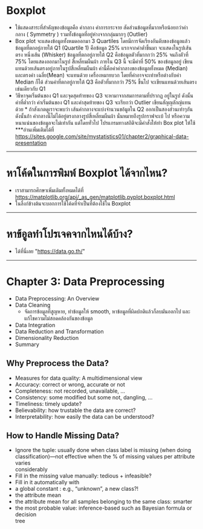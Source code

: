 # Boxplot 
* ใช้แสดงสาระที่สำคัญของข้อมูลคือ ค่ากลาง ค่าการกระจาย สัดส่วนข้อมูลที่มากหรือน้อยกว่าค่ากลาง ( Symmetry ) รวมทั้งข้อมูลที่อยู่ห่างจากกลุ่มมากๆ (Outlier)
* Box plot จะแสดงข้อมูลทั้งหมดออกมา 3 Quartiles โดยมีการจัดเรียงอันดับของข้อมูลแล้ว ข้อมูลที่ตกอยู่ภายใต้ Q1 (Quartile 1) คือข้อมูล 25% แรกจากค่าต่ำขึ้นมา จะแสดงในรูปเส้นตรง หนึ่งเส้น (Whisker)  ข้อมูลที่ตกอยู่ภายใต้ Q2 คือข้อมูลตัวที่มากกว่า 25% จนถึงตัวที่ 75% โดยแสดงออกมาในรูป สี่เหลี่ยมผืนผ้า ภายใน Q3 นี้ จะมีค่าที่ 50% ของข้อมูลอยู่ เขียนแทนด้วยเส้นตรงอยู่ภายในรูปสี่เหลี่ยมผืนผ้า ค่านี้คือค่าค่ากลางของข้อมูลทั้งหมด (Median)  และตรงค่า เฉลี่ย(Mean) จะแทนด้วย เครื่องหมายบวก โดยที่ค่าอาจจะเท่าหรือต่างกับค่า Median ก็ได้  ส่วนค่าที่ตกอยู่ภายใต้ Q3 คือตัวที่มากกว่า 75% ขึ้นไป จะเขียนแทนด้วยเส้นตรง เช่นเดียวกับ Q1
* วิธีหาจุดเริ่มต้นของ Q1  และจุดสุดท้ายของ Q3 จะหามาจากสมการตามที่ปรากฏ อยู่ในรูป ดังนั้น ค่าที่ต่ำกว่า ค่าเริ่มต้นของ Q1 และค่าสุดท้ายของ Q3 จะเรียกว่า Outlier เขียนสัญญลักญ์แทนด้วย * ถ้าสังเกตดูเราจะพบว่า เส้นค่ากลางจะแบ่งจำนวนขอ้มูลใน Q2 ออกเป็นสองส่วนเท่าๆกัน ดังนั้นถ้า ค่ากลางนี้ไม่ได้อยู่ตรงกลางรูปสี่เหลี่ยมผืนผ้า นั่นหมายถึงรูปกราฟจะเบ้ ไป หรือความหนาแน่นของข้อมูลจะไม่เท่ากัน   แต่โดยทั่วไป โปรแกรมทางสถิติจะมีคำสั่งให้ทำ Box plot ให้ใช้
***อ่านเพิ่มเติมได้ที่ https://sites.google.com/site/mystatistics01/chapter2/graphical-data-presentation
- - -
# หาโค้ดในการพิมพ์ Boxplot ได้จากไหน?
* เราสามารถศึกษาเพิ่มเติมทั้งหมดได้ที่ https://matplotlib.org/api/_as_gen/matplotlib.pyplot.boxplot.html
* ในลิ้งก์ข้างต้นจะบอกการใช้โค้ดที่จำเป็นที่ต้องใช้ใน Boxplot
- - -
# หาข้อูลทำโปรเจคจากไหนได้บ้าง?
* ได้ที่นี่เลย "https://data.go.th/" 
- - - 
# Chapter 3: Data Preprocessing
* Data	Preprocessing:	An	Overview
* Data	Cleaning
  * จัดการข้อมูลที่สูญหาย, ทำข้อมูลให้ smooth, หาข้อมูลที่ผิดปกติแล้วก็ลบมันออกไป และแก้ไขความไม่สอดคล้องกันของข้อมูล
* Data	Integration
* Data	Reduction	and	Transformation
* Dimensionality	Reduction
* Summary
## Why Preprocess the Data?
* Measures	for	data	quality:	A	multidimensional	view
* Accuracy:	correct	or	wrong,	accurate	or	not
* Completeness:	not	recorded,	unavailable,	…
* Consistency:	some	modified	but	some	not,	dangling,	…
* Timeliness:	timely	update?	
* Believability:	how	trustable	the	data	are	correct?
* Interpretability:	how	easily	the	data	can	be	understood?
## How to Handle Missing Data?
* Ignore	the	tuple:	usually	done	when	class	label	is	missing	(when	doing	
classification)—not	effective	when	the	%	of	missing	values	per	attribute	varies	
considerably
* Fill	in	the	missing	value	manually:	tedious	+	infeasible?
* Fill	in	it	automatically	with
* a	global	constant	:	e.g.,	“unknown”,	a	new	class?!	
* the	attribute	mean
* the	attribute	mean	for	all	samples	belonging	to	the	same	class:	smarter 
* the	most	probable	value:	inference-based	such	as	Bayesian	formula	or	decision	
tree

